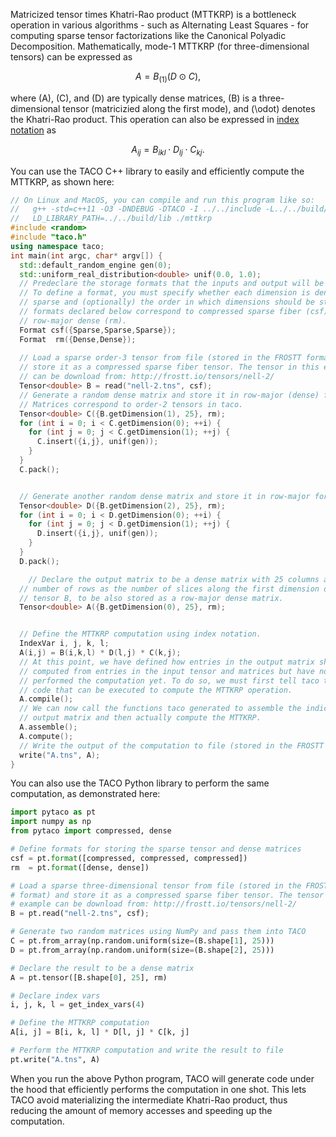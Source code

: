 Matricized tensor times Khatri-Rao product (MTTKRP) is a bottleneck operation
in various algorithms - such as Alternating Least Squares - for computing
sparse tensor factorizations like the Canonical Polyadic Decomposition.
Mathematically, mode-1 MTTKRP (for three-dimensional tensors) can be expressed 
as 

$$A = B_{(1)} (D \odot C),$$

where \(A\), \(C\), and \(D\) are typically dense matrices, \(B\) is a
three-dimensional tensor (matricizied along the first mode), and \(\odot\)
denotes the Khatri-Rao product. This operation can also be expressed in [index
notation](pycomputations.md#specifying-tensor-algebra-computations) as 

$$A_{ij} = B_{ikl} \cdot D_{lj} \cdot C_{kj}.$$

You can use the TACO C++ library to easily and efficiently compute the MTTKRP,
as shown here:
```c++
// On Linux and MacOS, you can compile and run this program like so:
//   g++ -std=c++11 -O3 -DNDEBUG -DTACO -I ../../include -L../../build/lib mttkrp.cpp -o mttkrp -ltaco
//   LD_LIBRARY_PATH=../../build/lib ./mttkrp
#include <random>
#include "taco.h"
using namespace taco;
int main(int argc, char* argv[]) {
  std::default_random_engine gen(0);
  std::uniform_real_distribution<double> unif(0.0, 1.0);
  // Predeclare the storage formats that the inputs and output will be stored as.
  // To define a format, you must specify whether each dimension is dense or 
  // sparse and (optionally) the order in which dimensions should be stored. The 
  // formats declared below correspond to compressed sparse fiber (csf) and 
  // row-major dense (rm).
  Format csf({Sparse,Sparse,Sparse});
  Format  rm({Dense,Dense});
 
  // Load a sparse order-3 tensor from file (stored in the FROSTT format) and 
  // store it as a compressed sparse fiber tensor. The tensor in this example 
  // can be download from: http://frostt.io/tensors/nell-2/
  Tensor<double> B = read("nell-2.tns", csf);
  // Generate a random dense matrix and store it in row-major (dense) format. 
  // Matrices correspond to order-2 tensors in taco.
  Tensor<double> C({B.getDimension(1), 25}, rm);
  for (int i = 0; i < C.getDimension(0); ++i) {
    for (int j = 0; j < C.getDimension(1); ++j) {
      C.insert({i,j}, unif(gen));
    }
  }
  C.pack();


  // Generate another random dense matrix and store it in row-major format.
  Tensor<double> D({B.getDimension(2), 25}, rm);
  for (int i = 0; i < D.getDimension(0); ++i) {
    for (int j = 0; j < D.getDimension(1); ++j) {
      D.insert({i,j}, unif(gen));
    }
  }
  D.pack();

    // Declare the output matrix to be a dense matrix with 25 columns and the same
  // number of rows as the number of slices along the first dimension of input
  // tensor B, to be also stored as a row-major dense matrix.
  Tensor<double> A({B.getDimension(0), 25}, rm);


  // Define the MTTKRP computation using index notation.
  IndexVar i, j, k, l;
  A(i,j) = B(i,k,l) * D(l,j) * C(k,j);
  // At this point, we have defined how entries in the output matrix should be
  // computed from entries in the input tensor and matrices but have not actually
  // performed the computation yet. To do so, we must first tell taco to generate
  // code that can be executed to compute the MTTKRP operation.
  A.compile();
  // We can now call the functions taco generated to assemble the indices of the
  // output matrix and then actually compute the MTTKRP.
  A.assemble();
  A.compute();
  // Write the output of the computation to file (stored in the FROSTT format).
  write("A.tns", A);
}
```

You can also use the TACO Python library to perform the same computation, as
demonstrated here:

```python
import pytaco as pt
import numpy as np
from pytaco import compressed, dense

# Define formats for storing the sparse tensor and dense matrices
csf = pt.format([compressed, compressed, compressed])
rm  = pt.format([dense, dense])

# Load a sparse three-dimensional tensor from file (stored in the FROSTT
# format) and store it as a compressed sparse fiber tensor. The tensor in this
# example can be download from: http://frostt.io/tensors/nell-2/
B = pt.read("nell-2.tns", csf);

# Generate two random matrices using NumPy and pass them into TACO
C = pt.from_array(np.random.uniform(size=(B.shape[1], 25)))
D = pt.from_array(np.random.uniform(size=(B.shape[2], 25)))

# Declare the result to be a dense matrix
A = pt.tensor([B.shape[0], 25], rm)

# Declare index vars
i, j, k, l = get_index_vars(4)

# Define the MTTKRP computation
A[i, j] = B[i, k, l] * D[l, j] * C[k, j]

# Perform the MTTKRP computation and write the result to file
pt.write("A.tns", A)
```

When you run the above Python program, TACO will generate code under the hood
that efficiently performs the computation in one shot.  This lets TACO avoid
materializing the intermediate Khatri-Rao product, thus reducing the amount of
memory accesses and speeding up the computation.
